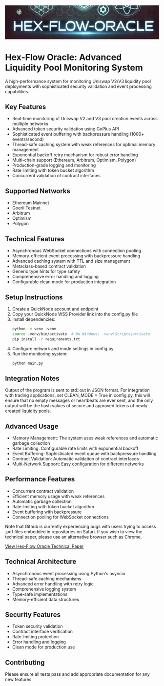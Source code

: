 ![Alt text](images/cover-art.png)

# Hex-Flow Oracle: Advanced Liquidity Pool Monitoring System

A high-performance system for monitoring Uniswap V2/V3 liquidity pool deployments with sophisticated security validation and event processing capabilities.

## Key Features

- Real-time monitoring of Uniswap V2 and V3 pool creation events across multiple networks
- Advanced token security validation using GoPlus API
- Sophisticated event buffering with backpressure handling (1000+ events/second)
- Thread-safe caching system with weak references for optimal memory management
- Exponential backoff retry mechanism for robust error handling
- Multi-chain support (Ethereum, Arbitrum, Optimism, Polygon)
- Production-grade logging and monitoring
- Rate limiting with token bucket algorithm
- Concurrent validation of contract interfaces

## Supported Networks

- Ethereum Mainnet
- Goerli Testnet
- Arbitrum
- Optimism
- Polygon

## Technical Features

- Asynchronous WebSocket connections with connection pooling
- Memory-efficient event processing with backpressure handling
- Advanced caching system with TTL and size management
- Metaclass-based contract validation
- Generic type hints for type safety
- Comprehensive error handling and logging
- Configurable clean mode for production integration

## Setup Instructions

1. Create a QuickNode account and endpoint
2. Copy your QuickNode WSS Provider link into the config.py file
3. Install dependencies:
   ```bash
   python -m venv .venv
   source .venv/bin/activate  # On Windows: .venv\Scripts\activate
   pip install -r requirements.txt
   ```
4. Configure network and mode settings in config.py
5. Run the monitoring system:
   ```bash
   python main.py
   ```

## Integration Notes

Output of the program is sent to std::out in JSON format. For integration with trading applications, set CLEAN_MODE = True in config.py, this will ensure that no empty messages or heartbeats are ever sent, and the only output will be the hash values of secure and approved tokens of newly created liquidity pools.

## Advanced Usage

- Memory Management: The system uses weak references and automatic garbage collection
- Rate Limiting: Configurable rate limits with exponential backoff
- Event Buffering: Sophisticated event queue with backpressure handling
- Contract Validation: Automatic validation of contract interfaces
- Multi-Network Support: Easy configuration for different networks

## Performance Features

- Concurrent contract validation
- Efficient memory usage with weak references
- Automatic garbage collection
- Rate limiting with token bucket algorithm
- Event buffering with backpressure
- Connection pooling for WebSocket connections

Note that Github is currently experiencing bugs with users trying to access .pdf files embedded in repositories on Safari. If you wish to view the technical paper, please use an alternative browser such as Chrome.

[View Hex-Flow Oracle Technical Paper](docs/hex-flow-oracle-technical-paper.pdf)

## Technical Architecture

- Asynchronous event processing using Python's asyncio
- Thread-safe caching mechanisms
- Advanced error handling with retry logic
- Comprehensive logging system
- Type-safe implementations
- Memory-efficient data structures

## Security Features

- Token security validation
- Contract interface verification
- Rate limiting protection
- Error handling and logging
- Clean mode for production use

## Contributing

Please ensure all tests pass and add appropriate documentation for any new features.

